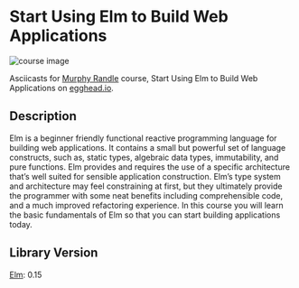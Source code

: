 # Start Using Elm to Build Web Applications

![course image](https://d2eip9sf3oo6c2.cloudfront.net/series/square_covers/000/000/044/full/EGH_Elm_Final.png?1496436423)

Asciicasts for [Murphy Randle](https://egghead.io/instructors/murphy-randle) course, Start Using Elm to Build Web Applications on [egghead.io](https://egghead.io/courses/start-using-elm-to-build-web-applications).

## Description

Elm is a beginner friendly functional reactive programming language for building web applications. It contains a small but powerful set of language constructs, such as, static types, algebraic data types, immutability, and pure functions. Elm provides and requires the use of a specific architecture that’s well suited for sensible application construction. Elm’s type system and architecture may feel constraining at first, but they ultimately provide the programmer with some neat benefits including comprehensible code, and a much improved refactoring experience.
In this course you will learn the basic fundamentals of Elm so that you can start building applications today.

## Library Version
[Elm](https://egghead.io/courses/start-using-elm-to-build-web-applications): 0.15